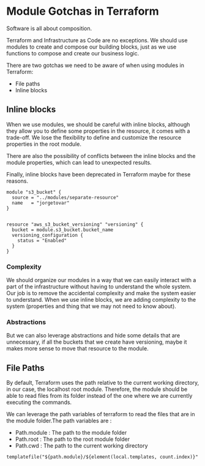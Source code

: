 # Module Gotchas in Terraform

Software is all about composition.

Terraform and Infrastructure as Code are no exceptions. We should use modules to create and compose our building blocks,
just as we use functions to compose and create our business logic.

There are two gotchas we need to be aware of when using modules in Terraform:

- File paths
- Inline blocks

## Inline blocks

When we use modules, we should be careful with inline blocks, although they allow you to define some properties in the
resource, it comes with a trade-off.
We lose the flexibility to define and customize the resource properties in the root module.

There are also the possibility of conflicts between the inline blocks and the module properties, which can lead to
unexpected results.

Finally, inline blocks have been deprecated in Terraform maybe for these reasons.

```hcl
module "s3_bucket" {
  source = "../modules/separate-resource"
  name   = "jorgetovar"
}


resource "aws_s3_bucket_versioning" "versioning" {
  bucket = module.s3_bucket.bucket_name
  versioning_configuration {
    status = "Enabled"
  }
}

```

### Complexity

We should organize our modules in a way that we can easily interact with a part of the infrastructure without having to
understand the whole system.
Our job is to remove the accidental complexity and make the system easier to understand. When we use inline blocks, we
are adding complexity to the system (properties and thing that we may not need to know about).

### Abstractions

But we can also leverage abstractions and hide some details that are unnecessary, if all the buckets that we create have
versioning, maybe it makes more sense to move that resource to the module.

## File Paths

By default, Terraform uses the path relative to the current working directory, in our case, the localhost root module.
Therefore, the module should be able to read files from its folder instead of the one where we are currently executing
the commands.

We can leverage the path variables of terraform to read the files that are in the module folder.The path variables are :

- Path.module : The path to the module folder
- Path.root : The path to the root module folder
- Path.cwd : The path to the current working directory

```hcl
templatefile("${path.module}/${element(local.templates, count.index)}"
```